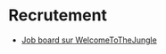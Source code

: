 # Recrutement

* [Job board sur WelcomeToTheJungle](https://www.welcometothejungle.co/fr/companies/pix/jobs)
